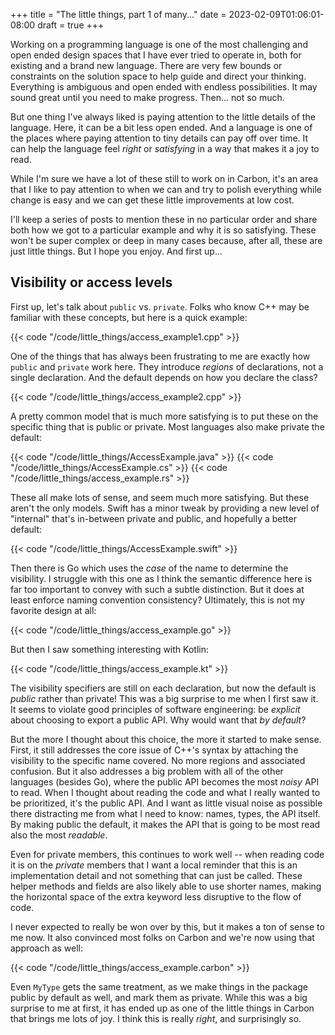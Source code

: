 +++
title = "The little things, part 1 of many..."
date = 2023-02-09T01:06:01-08:00
draft = true
+++

Working on a programming language is one of the most challenging and open ended
design spaces that I have ever tried to operate in, both for existing and a
brand new language. There are very few bounds or constraints on the solution
space to help guide and direct your thinking. Everything is ambiguous and open
ended with endless possibilities. It may sound great until you need to make
progress. Then... not so much.

But one thing I've always liked is paying attention to the little details of the
language. Here, it can be a bit less open ended. And a language is one of the
places where paying attention to tiny details can pay off over time. It can help
the language feel _right_ or _satisfying_ in a way that makes it a joy to read.

While I'm sure we have a lot of these still to work on in Carbon, it's an area
that I like to pay attention to when we can and try to polish everything while
change is easy and we can get these little improvements at low cost.

I'll keep a series of posts to mention these in no particular order and share
both how we got to a particular example and why it is so satisfying. These won't
be super complex or deep in many cases because, after all, these are just little
things. But I hope you enjoy. And first up...

## Visibility or access levels

First up, let's talk about `public` vs. `private`. Folks who know C++ may be
familiar with these concepts, but here is a quick example:

{{< code "/code/little_things/access_example1.cpp" >}}

One of the things that has always been frustrating to me are exactly how
`public` and `private` work here. They introduce _regions_ of declarations, not
a single declaration. And the default depends on how you declare the class?

{{< code "/code/little_things/access_example2.cpp" >}}

A pretty common model that is much more satisfying is to put these on the
specific thing that is public or private. Most languages also make private the
default:

{{< code "/code/little_things/AccessExample.java" >}}
{{< code "/code/little_things/AccessExample.cs" >}}
{{< code "/code/little_things/access_example.rs" >}}

These all make lots of sense, and seem much more satisfying. But these aren't
the only models. Swift has a minor tweak by providing a new level of "internal"
that's in-between private and public, and hopefully a better default:

{{< code "/code/little_things/AccessExample.swift" >}}

Then there is Go which uses the _case_ of the name to determine the visibility.
I struggle with this one as I think the semantic difference here is far too
important to convey with such a subtle distinction. But it does at least enforce
naming convention consistency? Ultimately, this is not my favorite design at
all:

{{< code "/code/little_things/access_example.go" >}}

But then I saw something interesting with Kotlin:

{{< code "/code/little_things/access_example.kt" >}}

The visibility specifiers are still on each declaration, but now the default is
_public_ rather than private! This was a big surprise to me when I first saw it.
It seems to violate good principles of software engineering: be _explicit_ about
choosing to export a public API. Why would want that _by default_?

But the more I thought about this choice, the more it started to make sense.
First, it still addresses the core issue of C++'s syntax by attaching the
visibility to the specific name covered. No more regions and associated
confusion. But it also addresses a big problem with all of the other languages
(besides Go), where the public API becomes the most _noisy_ API to read. When I
thought about reading the code and what I really wanted to be prioritized, it's
the public API. And I want as little visual noise as possible there distracting
me from what I need to know: names, types, the API itself. By making public the
default, it makes the API that is going to be most read also the most
_readable_.

Even for private members, this continues to work well -- when reading code it is
on the _private_ members that I want a local reminder that this is an
implementation detail and not something that can just be called. These helper
methods and fields are also likely able to use shorter names, making the
horizontal space of the extra keyword less disruptive to the flow of code.

I never expected to really be won over by this, but it makes a ton of sense to
me now. It also convinced most folks on Carbon and we're now using that approach
as well:

{{< code "/code/little_things/access_example.carbon" >}}

Even `MyType` gets the same treatment, as we make things in the package public
by default as well, and mark them as private. While this was a big surprise to
me at first, it has ended up as one of the little things in Carbon that brings
me lots of joy. I think this is really _right_, and surprisingly so.
